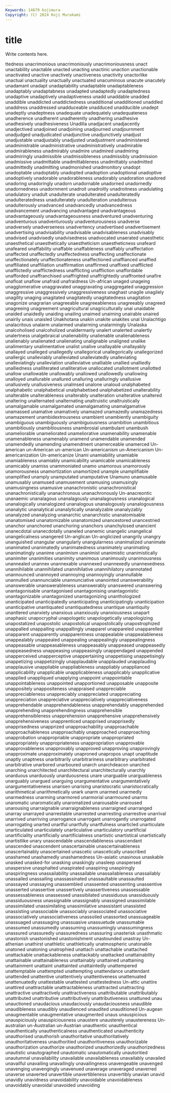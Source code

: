 ```yaml
---
Keywords: 14679 kojimura
Copyright: (C) 2024 Koji Murakami
---
```


# title

Write contents here.



ttedness unacrimonious unacrimoniously unacrimoniousness unact
unactability unactable unacted unacting unactinic unaction unactionable unactivated unactive unactively
unactiveness unactivity unactorlike unactual unactuality unactually unactuated unacuminous unacute unacutely
unadamant unadapt unadaptability unadaptable unadaptableness unadaptably unadaptabness unadapted unadaptedly unadaptedness
unadaptive unadaptively unadaptiveness unadd unaddable unadded unaddible unaddicted unaddictedness unadditional
unadditioned unaddled unaddress unaddressed unadduceable unadduced unadducible unadept unadeptly unadeptness
unadequate unadequately unadequateness unadherence unadherent unadherently unadhering unadhesive unadhesively unadhesiveness
Unadilla unadjacent unadjacently unadjectived unadjoined unadjoining unadjourned unadjournment unadjudged unadjudicated
unadjunctive unadjunctively unadjust unadjustable unadjustably unadjusted unadjustment unadministered unadministrable unadministrative
unadministratively unadmirable unadmirableness unadmirably unadmire unadmired unadmiring unadmiringly unadmissible unadmissibleness
unadmissibly unadmission unadmissive unadmittable unadmittableness unadmittably unadmitted unadmittedly unadmitting unadmonished
unadmonitory unadopt unadoptable unadoptably unadopted unadoption unadoptional unadoptive unadoptively unadorable
unadorableness unadorably unadoration unadored unadoring unadoringly unadorn unadornable unadorned unadornedly
unadornedness unadornment unadroit unadroitly unadroitness unadulating unadulatory unadult unadulterate unadulterated
unadulteratedly unadulteratedness unadulterately unadulteration unadulterous unadulterously unadvanced unadvancedly unadvancedness unadvancement
unadvancing unadvantaged unadvantageous unadvantageously unadvantageousness unadventured unadventuring unadventurous unadventurously unadventurousness
unadverse unadversely unadverseness unadvertency unadvertised unadvertisement unadvertising unadvisability unadvisable unadvisableness
unadvisably unadvised unadvisedly unadvisedness unadvocated unaerated unaesthetic unaesthetical unaesthetically unaestheticism
unaestheticness unafeard unafeared unaffability unaffable unaffableness unaffably unaffectation unaffected unaffectedly
unaffectedness unaffecting unaffectionate unaffectionately unaffectionateness unaffectioned unaffianced unaffied unaffiliated unaffiliation
unaffirmation unaffirmed unaffixed unafflicted unafflictedly unafflictedness unafflicting unaffliction unaffordable unafforded
unaffranchised unaffrighted unaffrightedly unaffronted unafire unafloat unaflow unafraid unafraidness Un-african
unaged unageing unagglomerative unaggravated unaggravating unaggregated unaggression unaggressive unaggressively unaggressiveness
unaghast unagile unagilely unagility unaging unagitated unagitatedly unagitatedness unagitation unagonize
unagrarian unagreeable unagreeableness unagreeably unagreed unagreeing unagreement unagricultural unagriculturally unai
unaidable unaided unaidedly unaiding unailing unaimed unaiming unairable unaired unairily
unais unaisled Unakhotana unakin unakite unakites unal Unalachtigo unalacritous unalarm
unalarmed unalarming unalarmingly Unalaska unalcoholised unalcoholized unaldermanly unalert unalerted unalertly
unalertness unalgebraical unalienability unalienable unalienableness unalienably unalienated unalienating unalignable unaligned
unalike unalimentary unalimentative unalist unalive unallayable unallayably unallayed unalleged unallegedly
unallegorical unallegorically unallegorized unallergic unalleviably unalleviated unalleviatedly unalleviating unalleviatingly unalleviation
unalleviative unalliable unallied unalliedly unalliedness unalliterated unalliterative unallocated unallotment unallotted
unallow unallowable unallowably unallowed unallowedly unallowing unalloyed unallurable unallured unalluring
unalluringly unallusive unallusively unallusiveness unalmsed unalone unaloud unalphabeted unalphabetic unalphabetical
unalphabetised unalphabetized unalterability unalterable unalterableness unalterably unalteration unalterative unaltered unaltering
unalternated unalternating unaltruistic unaltruistically unamalgamable unamalgamated unamalgamating unamalgamative unamassed unamative
unamatively unamazed unamazedly unamazedness unamazement unambidextrousness unambient unambiently unambiguity unambiguous
unambiguously unambiguousness unambition unambitious unambitiously unambitiousness unambrosial unambulant unambush unameliorable
unameliorated unameliorative unamenability unamenable unamenableness unamenably unamend unamendable unamended unamendedly
unamending unamendment unamerceable unamerced Un-american un-American un-american Un-americanism un-Americanism Un-americanization
Un-americanize Unami unamiability unamiable unamiableness unamiably unamicability unamicable unamicableness unamicably
unamiss unammoniated unamo unamorous unamorously unamorousness unamortization unamortized unample unamplifiable
unamplified unamply unamputated unamputative Unamuno unamusable unamusably unamused unamusement unamusing
unamusingly unamusingness unamusive unanachronistic unanachronistical unanachronistically unanachronous unanachronously Un-anacreontic unanaemic
unanalagous unanalagously unanalagousness unanalogical unanalogically unanalogized unanalogous unanalogously unanalogousness unanalytic
unanalytical unanalytically unanalyzable unanalyzably unanalyzed unanalyzing unanarchic unanarchistic unanatomisable unanatomised
unanatomizable unanatomized unancestored unancestried unanchor unanchored unanchoring unanchors unanchylosed unancient
unanecdotal unanecdotally unaneled unanemic unangelic unangelical unangelicalness unangered Un-anglican Un-anglicized
unangrily unangry unanguished unangular unangularly unangularness unanimalized unanimate unanimated unanimatedly
unanimatedness unanimately unanimating unanimatingly unanime unanimism unanimist unanimistic unanimistically unanimiter
unanimities unanimity unanimous unanimously unanimousness unannealed unannex unannexable unannexed unannexedly
unannexedness unannihilable unannihilated unannihilative unannihilatory unannotated unannounced unannoyed unannoying unannoyingly
unannullable unannulled unannunciable unannunciative unanointed unanswerability unanswerable unanswerableness unanswerably unanswered
unanswering unantagonisable unantagonised unantagonising unantagonistic unantagonizable unantagonized unantagonizing unanthologized unanticipated
unanticipatedly unanticipating unanticipatingly unanticipation unanticipative unantiquated unantiquatedness unantique unantiquity unantlered
unanxiety unanxious unanxiously unanxiousness unapart unaphasic unapocryphal unapologetic unapologetically unapologizing
unapostatized unapostolic unapostolical unapostolically unapostrophized unappalled unappalling unappallingly unapparel unappareled
unapparelled unapparent unapparently unapparentness unappealable unappealableness unappealably unappealed unappealing unappealingly
unappealingness unappeasable unappeasableness unappeasably unappeased unappeasedly unappeasedness unappeasing unappeasingly unappendaged
unappended unapperceived unapperceptive unappertaining unappetising unappetisingly unappetizing unappetizingly unapplaudable unapplauded
unapplauding unapplausive unappliable unappliableness unappliably unapplianced unapplicability unapplicable unapplicableness unapplicably
unapplicative unapplied unappliqued unapplying unappoint unappointable unappointableness unappointed unapportioned unapposable
unapposite unappositely unappositeness unappraised unappreciable unappreciableness unappreciably unappreciated unappreciating unappreciation
unappreciative unappreciatively unappreciativeness unapprehendable unapprehendableness unapprehendably unapprehended unapprehending unapprehendingness unapprehensible
unapprehensibleness unapprehension unapprehensive unapprehensively unapprehensiveness unapprenticed unapprised unapprisedly unapprisedness unapprized
unapproachability unapproachable unapproachableness unapproachably unapproached unapproaching unapprobation unappropriable unappropriate unappropriated
unappropriately unappropriateness unappropriation unapprovable unapprovableness unapprovably unapproved unapproving unapprovingly unapproximate
unapproximately unaproned unapropos unapt unaptitude unaptly unaptness unarbitrarily unarbitrariness unarbitrary
unarbitrated unarbitrative unarbored unarboured unarch unarchdeacon unarched unarching unarchitected unarchitectural
unarchitecturally unarchly unarduous unarduously unarduousness unare unarguable unarguableness unarguably unargued
unarguing unargumentative unargumentatively unargumentativeness unarisen unarising unaristocratic unaristocratically unarithmetical unarithmetically
unark unarm unarmed unarmedly unarmedness unarming unarmored unarmorial unarmoured unarms
unaromatic unaromatically unaromatized unarousable unaroused unarousing unarraignable unarraignableness unarraigned unarranged
unarray unarrayed unarrestable unarrested unarresting unarrestive unarrival unarrived unarriving unarrogance
unarrogant unarrogantly unarrogated unarrogating unarted unartful unartfully unartfulness unarticled unarticulate
unarticulated unarticulately unarticulative unarticulatory unartificial unartificiality unartificially unartificialness unartistic unartistical
unartistically unartistlike unary unascendable unascendableness unascendant unascended unascendent unascertainable unascertainableness
unascertainably unascertained unascetic unascetically unascribed unashamed unashamedly unashamedness Un-asiatic unasinous
unaskable unasked unasked-for unasking unaskingly unasleep unaspersed unaspersive unasphalted unaspirated
unaspiring unaspiringly unaspiringness unassailability unassailable unassailableness unassailably unassailed unassailing unassassinated
unassaultable unassaulted unassayed unassaying unassembled unassented unassenting unassentive unasserted unassertive
unassertively unassertiveness unassessable unassessableness unassessed unassibilated unassiduous unassiduously unassiduousness unassignable
unassignably unassigned unassimilable unassimilated unassimilating unassimilative unassistant unassisted unassisting unassociable
unassociably unassociated unassociative unassociatively unassociativeness unassoiled unassorted unassuageable unassuaged unassuaging
unassuasive unassuetude unassumable unassumed unassumedly unassuming unassumingly unassumingness unassured unassuredly
unassuredness unassuring unasterisk unasthmatic unastonish unastonished unastonishment unastounded unastray Un-athenian
unathirst unathletic unathletically unatmospheric unatonable unatoned unatoning unatrophied unattach unattachable
unattached unattackable unattackableness unattackably unattacked unattainability unattainable unattainableness unattainably unattained
unattaining unattainment unattaint unattainted unattaintedly unattempered unattemptable unattempted unattempting unattendance
unattendant unattended unattentive unattentively unattentiveness unattenuated unattenuatedly unattestable unattested unattestedness
Un-attic unattire unattired unattractable unattractableness unattracted unattracting unattractive unattractively unattractiveness
unattributable unattributably unattributed unattributive unattributively unattributiveness unattuned unau unauctioned unaudacious
unaudaciously unaudaciousness unaudible unaudibleness unaudibly unaudienced unaudited unauditioned Un-augean unaugmentable
unaugmentative unaugmented unaus unauspicious unauspiciously unauspiciousness unaustere unausterely unaustereness Un-australian
un-Australian un-Austrian unauthentic unauthentical unauthentically unauthenticalness unauthenticated unauthenticity unauthorised unauthorish
unauthoritative unauthoritatively unauthoritativeness unauthoritied unauthoritiveness unauthorizable unauthorization unauthorize unauthorized unauthorizedly
unauthorizedness unautistic unautographed unautomatic unautomatically unautoritied unautumnal unavailability unavailable unavailableness
unavailably unavailed unavailful unavailing unavailingly unavailingness unavengeable unavenged unavenging unavengingly
unavenued unaverage unaveraged unaverred unaverse unaverted unavertible unavertibleness unavertibly unavian
unavid unavidly unavidness unavoidability unavoidable unavoidableness unavoidably unavoidal unavoided unavoiding
